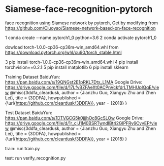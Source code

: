 # Siamese-face-recognition-pytorch
face recognition using Siamese network by pytorch, Get by modifying from https://github.com/Cluoyao/Siamese-network-based-on-face-recognition

1 conda create --name pytorch1_0 python=3.6 
2 conda activate pytorch1_0 

dowload torch-1.0.0-cp36-cp36m-win_amd64.whl from https://download.pytorch.org/whl/cu90/torch_stable.html

3 pip install torch-1.0.0-cp36-cp36m-win_amd64.whl 
4 pip install torchvision==0.2.1
5 pip install matplotlib
6 pip install sklearn

Training Dataset
BaiduYun: https://pan.baidu.com/s/19QNGst2E1pRKL7Dtx_L1MA
Google Drive: https://drive.google.com/file/d/17LfvBZFAeXt0ACPnVckfdrLTMHUpIQqE/view
@misc{3ddfa_cleardusk,
author = {Jianzhu Guo, Xiangyu Zhu and Zhen Lei},
title = {3DDFA},
howpublished = {\url{https://github.com/cleardusk/3DDFA}},
year = {2018}
}

Test Dataset
BaiduYun: https://pan.baidu.com/s/1DTVGCG5k0jjjhOc8GcSLOw
Google Drive: https://drive.google.com/file/d/1r_ciJ1M0BSRTwndIBt42GlPFRv6CvvEP/view
@misc{3ddfa_cleardusk,
author = {Jianzhu Guo, Xiangyu Zhu and Zhen Lei},
title = {3DDFA},
howpublished = {\url{https://github.com/cleardusk/3DDFA}},
year = {2018}
}

train:
run train.py

test:
run verify_recognition.py



